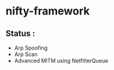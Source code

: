 ﻿# nifty-framework

Status :
--------
- Arp Spoofing
- Arp Scan
- Advanced MITM using NetfilterQueue
